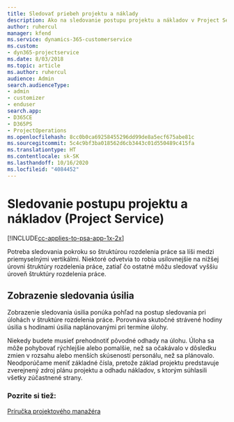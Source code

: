 ```yaml
---
title: Sledovať priebeh projektu a náklady
description: Ako na sledovanie postupu projektu a nákladov v Project Service
author: ruhercul
manager: kfend
ms.service: dynamics-365-customerservice
ms.custom:
- dyn365-projectservice
ms.date: 8/03/2018
ms.topic: article
ms.author: ruhercul
audience: Admin
search.audienceType:
- admin
- customizer
- enduser
search.app:
- D365CE
- D365PS
- ProjectOperations
ms.openlocfilehash: 8cc0b0ca69258455296dd99de8a5ecf675abe81c
ms.sourcegitcommit: 5c4c9bf3ba018562d6cb3443c01d550489c415fa
ms.translationtype: HT
ms.contentlocale: sk-SK
ms.lasthandoff: 10/16/2020
ms.locfileid: "4084452"
---
```

# <a name="track-project-progress-and-cost-project-service"></a>Sledovanie postupu projektu a nákladov (Project Service)

[!INCLUDE[cc-applies-to-psa-app-1x-2x](../includes/cc-applies-to-psa-app-1x-2x.md)]

Potreba sledovania pokroku so štruktúrou rozdelenia práce sa líši medzi priemyselnými vertikálmi. Niektoré odvetvia to robia usilovnejšie na nižšej úrovni štruktúry rozdelenia práce, zatiaľ čo ostatné môžu sledovať vyššiu úroveň štruktúry rozdelenia práce.  
  
## <a name="effort-tracking-view"></a>Zobrazenie sledovania úsilia  
Zobrazenie sledovania úsilia ponúka pohľad na postup sledovania pri úlohách v štruktúre rozdelenia práce. Porovnáva skutočné strávené hodiny úsilia s hodinami úsilia naplánovanými pri termíne úlohy.  
  
Niekedy budete musieť prehodnotiť pôvodné odhady na úlohu. Úloha sa môže pohybovať rýchlejšie alebo pomalšie, než sa očakávalo v dôsledku zmien v rozsahu alebo menších skúseností personálu, než sa plánovalo. Neodporúčame meniť základné čísla, pretože základ projektu predstavuje zverejnený zdroj plánu projektu a odhadu nákladov, s ktorým súhlasili všetky zúčastnené strany.  
  
### <a name="see-also"></a>Pozrite si tiež:  
 [Príručka projektového manažéra](../psa/project-manager-guide.md)
